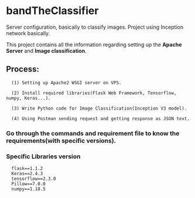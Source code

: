 # bandTheClassifier
Server configuration, basically to classify images. Project using Inception network basically.

This project contains all the information regarding setting up the **Apache Server** and **Image classification**.

## Process:

      (1) Setting up Apache2 WSGI server on VPS.
  
      (2) Install required libraries(Flask Web Framework, Tensorflow, numpy, Keras...).
  
      (3) Write Python code for Image Classification(Inception V3 model).
  
      (4) Using Postman sending request and getting response as JSON text.
  
  
  ### Go through the commands and requirement file to know the requirements(with specific versions).
  
  ### Specific Libraries version
    
      flask==1.1.2
      Keras==2.4.3
      tensorflow==2.3.0
      Pillow==7.0.0
      numpy==1.18.5
